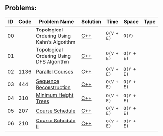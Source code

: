 

## Problems:

|ID|Code| Problem Name |  Solution  |  Time | Space | Type | 
|--|----|-------- | ---------- | -------| ------ | ---- |
|00||Topological Ordering Using Kahn's Algorithm|[C++](https://github.com/Ali-Elshorpagi/algorithms/blob/main/topological_ordering/topological_ordering.cpp)|`O(V + E)`|`O(V)`||
|01||Topological Ordering Using DFS Algorithm|[C++](https://github.com/Ali-Elshorpagi/algorithms/blob/main/topological_ordering/topological_ordering_using_dfs.cpp)|`O(V + E)`|`O(V + E)`||
|02|1136|[Parallel Courses](https://leetcode.com/problems/parallel-courses/)|[C++](https://github.com/Ali-Elshorpagi/algorithms/blob/main/topological_ordering/LeetCode_1136.cpp)|`O(V + E)`|`O(V + E)`||
|03|444|[Sequence Reconstruction](https://leetcode.com/problems/sequence-reconstruction/)|[C++](https://github.com/Ali-Elshorpagi/algorithms/blob/main/topological_ordering/LeetCode_444.cpp)|`O(V + E)`|`O(V + E)`||
|04|310|[Minimum Height Trees](https://leetcode.com/problems/minimum-height-trees/)|[C++](https://github.com/Ali-Elshorpagi/algorithms/blob/main/topological_ordering/LeetCode_310.cpp)|`O(V + E)`|`O(V + E)`||
|05|207|[Course Schedule](https://leetcode.com/problems/course-schedule/)|[C++](https://github.com/Ali-Elshorpagi/algorithms/blob/main/topological_ordering/LeetCode_207.cpp)|`O(V + E)`|`O(V + E)`||
|06|210|[Course Schedule II](https://leetcode.com/problems/course-schedule-ii/)|[C++](https://github.com/Ali-Elshorpagi/algorithms/blob/main/topological_ordering/LeetCode_210.cpp)|`O(V + E)`|`O(V + E)`||
